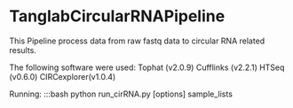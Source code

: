TanglabCircularRNAPipeline
==========================
This Pipeline process data from raw fastq data to circular RNA related results.

The following software were used:
Tophat      (v2.0.9)
Cufflinks   (v2.2.1)
HTSeq       (v0.6.0)
CIRCexplorer(v1.0.4)

Running:
  :::bash
  python run\_cirRNA.py [options] sample\_lists 

